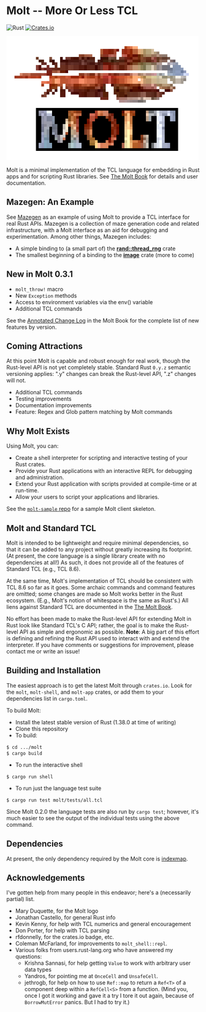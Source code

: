 # Molt -- More Or Less TCL

![Rust](https://github.com/wduquette/molt/workflows/Rust/badge.svg)
[![Crates.io](https://img.shields.io/crates/v/molt.svg)](https://crates.io/crates/molt)

![MoltLogo.png](MoltLogo.png)

Molt is a minimal implementation of the TCL language for embedding in Rust apps and for
scripting Rust libraries.  See [The Molt Book](https://wduquette.github.io/molt) for details
and user documentation.

## Mazegen: An Example

See [Mazegen](https://github.com/wduquette/mazegen) as an example of using Molt to provide
a TCL interface for real Rust APIs.  Mazegen is a collection of maze generation code and
related infrastructure, with a Molt interface as an aid for debugging and
experimentation.  Among other things, Mazegen includes:

* A simple binding to (a small part of) the
  [**rand::thread_rng**](https://crates.io/crates/rand) crate
* The smallest beginning of a binding to the [**image**](https://crates.io/image) crate
  (more to come) 

## New in Molt 0.3.1

* `molt_throw!` macro
* New `Exception` methods
* Access to environment variables via the env() variable
* Additional TCL commands

See the
[Annotated Change Log](https://wduquette.github.io/molt/changes.md) in the Molt Book for
the complete list of new features by version.

## Coming Attractions

At this point Molt is capable and robust enough for real work, though the Rust-level API is
not yet completely stable.  Standard Rust `0.y.z` semantic versioning applies: ".y" changes
can break the Rust-level API, ".z" changes will not.

*   Additional TCL commands
*   Testing improvements
*   Documentation improvements
*   Feature: Regex and Glob pattern matching by Molt commands

## Why Molt Exists

Using Molt, you can:

*   Create a shell interpreter for scripting and interactive testing of your Rust crates.
*   Provide your Rust applications with an interactive REPL for debugging and
    administration.
*   Extend your Rust application with scripts provided at compile-time or at run-time.
*   Allow your users to script your applications and libraries.

See the [`molt-sample` repo](https://github.com/wduquette/molt-sample) for a sample Molt client
skeleton.

## Molt and Standard TCL

Molt is intended to be lightweight and require minimal dependencies, so that it can be added
to any project without greatly increasing its footprint.  (At present, the core
language is a single library create with no dependencies at all!)  As such, it does not provide
all of the features of Standard TCL (e.g., TCL 8.6).

At the same time, Molt's implementation of TCL should be consistent with TCL 8.6 so far as it
goes.  Some archaic commands and command features are omitted; some changes
are made so Molt works better in the Rust ecosystem. (E.g., Molt's notion of whitespace is
the same as Rust's.) All liens against Standard TCL are documented in
the [The Molt Book](https://wduquette.github.io/molt).

No effort has been made to make the Rust-level API for extending Molt in Rust look like
Standard TCL's C API; rather, the goal is to make the Rust-level API as simple and ergonomic
as possible. **Note**: A big part of this effort is defining and refining the Rust API used
to interact with and extend the interpreter. If you have comments or suggestions for
improvement, please contact me or write an issue!

## Building and Installation

The easiest approach is to get the latest Molt through `crates.io`.  Look for the
`molt`, `molt-shell`, and `molt-app` crates, or add them to your dependencies list
in `cargo.toml`.

To build Molt:

*   Install the latest stable version of Rust (1.38.0 at time of writing)
*   Clone this repository
*   To build:

```
$ cd .../molt
$ cargo build
```

* To run the interactive shell

```
$ cargo run shell
```

* To run just the language test suite

```
$ cargo run test molt/tests/all.tcl
```

Since Molt 0.2.0 the language tests are also run by `cargo test`; however, it's much easier to
see the output of the individual tests using the above command.

## Dependencies

At present, the only dependency required by the Molt core is
[indexmap](https://docs.rs/indexmap/1.3.0/indexmap/).

## Acknowledgements

I've gotten help from many people in this endeavor; here's a (necessarily partial) list.

* Mary Duquette, for the Molt logo
* Jonathan Castello, for general Rust info
* Kevin Kenny, for help with TCL numerics and general encouragement
* Don Porter, for help with TCL parsing
* rfdonnelly, for the crates.io badge, etc.
* Coleman McFarland, for improvements to `molt_shell::repl`.
* Various folks from users.rust-lang.org who have answered my questions:
    * Krishna Sannasi, for help getting `Value` to work with arbitrary user data types
    * Yandros, for pointing me at `OnceCell` and `UnsafeCell`.
    * jethrogb, for help on how to use `Ref::map` to return a `Ref<T>` of a component deep within
      a `RefCell<S>` from a function.  (Mind you, once I got it working and gave it a try I
      tore it out again, because of `BorrowMutError` panics.  But I had to try it.)
